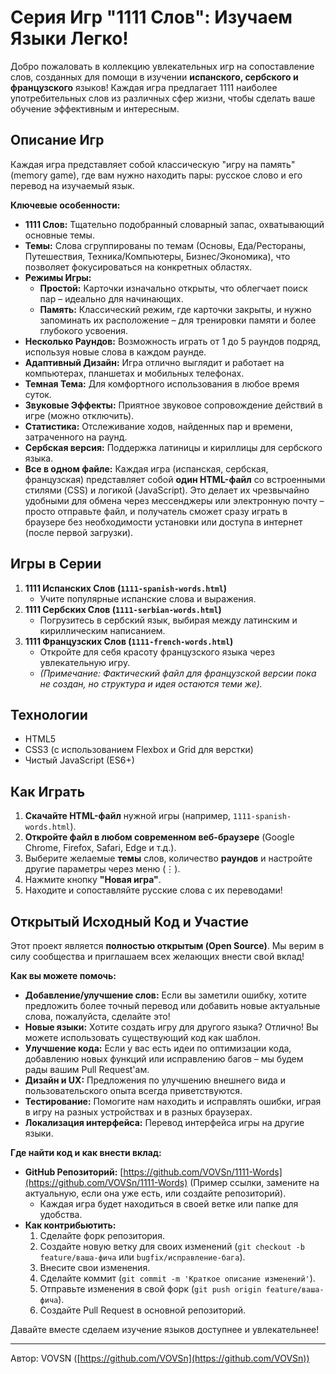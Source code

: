 # Серия Игр "1111 Слов": Изучаем Языки Легко!

Добро пожаловать в коллекцию увлекательных игр на сопоставление слов, созданных для помощи в изучении **испанского, сербского и французского** языков! Каждая игра предлагает 1111 наиболее употребительных слов из различных сфер жизни, чтобы сделать ваше обучение эффективным и интересным.

## Описание Игр

Каждая игра представляет собой классическую "игру на память" (memory game), где вам нужно находить пары: русское слово и его перевод на изучаемый язык.

**Ключевые особенности:**

*   **1111 Слов:** Тщательно подобранный словарный запас, охватывающий основные темы.
*   **Темы:** Слова сгруппированы по темам (Основы, Еда/Рестораны, Путешествия, Техника/Компьютеры, Бизнес/Экономика), что позволяет фокусироваться на конкретных областях.
*   **Режимы Игры:**
    *   **Простой:** Карточки изначально открыты, что облегчает поиск пар – идеально для начинающих.
    *   **Память:** Классический режим, где карточки закрыты, и нужно запоминать их расположение – для тренировки памяти и более глубокого усвоения.
*   **Несколько Раундов:** Возможность играть от 1 до 5 раундов подряд, используя новые слова в каждом раунде.
*   **Адаптивный Дизайн:** Игра отлично выглядит и работает на компьютерах, планшетах и мобильных телефонах.
*   **Темная Тема:** Для комфортного использования в любое время суток.
*   **Звуковые Эффекты:** Приятное звуковое сопровождение действий в игре (можно отключить).
*   **Статистика:** Отслеживание ходов, найденных пар и времени, затраченного на раунд.
*   **Сербская версия:** Поддержка латиницы и кириллицы для сербского языка.
*   **Все в одном файле:** Каждая игра (испанская, сербская, французская) представляет собой **один HTML-файл** со встроенными стилями (CSS) и логикой (JavaScript). Это делает их чрезвычайно удобными для обмена через мессенджеры или электронную почту – просто отправьте файл, и получатель сможет сразу играть в браузере без необходимости установки или доступа в интернет (после первой загрузки).

## Игры в Серии

1.  **1111 Испанских Слов (`1111-spanish-words.html`)**
    *   Учите популярные испанские слова и выражения.
2.  **1111 Сербских Слов (`1111-serbian-words.html`)**
    *   Погрузитесь в сербский язык, выбирая между латинским и кириллическим написанием.
3.  **1111 Французских Слов (`1111-french-words.html`)**
    *   Откройте для себя красоту французского языка через увлекательную игру.
    *   *(Примечание: Фактический файл для французской версии пока не создан, но структура и идея остаются теми же).*

## Технологии

*   HTML5
*   CSS3 (с использованием Flexbox и Grid для верстки)
*   Чистый JavaScript (ES6+)

## Как Играть

1.  **Скачайте HTML-файл** нужной игры (например, `1111-spanish-words.html`).
2.  **Откройте файл в любом современном веб-браузере** (Google Chrome, Firefox, Safari, Edge и т.д.).
3.  Выберите желаемые **темы** слов, количество **раундов** и настройте другие параметры через меню (⋮).
4.  Нажмите кнопку **"Новая игра"**.
5.  Находите и сопоставляйте русские слова с их переводами!

## Открытый Исходный Код и Участие

Этот проект является **полностью открытым (Open Source)**. Мы верим в силу сообщества и приглашаем всех желающих внести свой вклад!

**Как вы можете помочь:**

*   **Добавление/улучшение слов:** Если вы заметили ошибку, хотите предложить более точный перевод или добавить новые актуальные слова, пожалуйста, сделайте это!
*   **Новые языки:** Хотите создать игру для другого языка? Отлично! Вы можете использовать существующий код как шаблон.
*   **Улучшение кода:** Если у вас есть идеи по оптимизации кода, добавлению новых функций или исправлению багов – мы будем рады вашим Pull Request'ам.
*   **Дизайн и UX:** Предложения по улучшению внешнего вида и пользовательского опыта всегда приветствуются.
*   **Тестирование:** Помогите нам находить и исправлять ошибки, играя в игру на разных устройствах и в разных браузерах.
*   **Локализация интерфейса:** Перевод интерфейса игры на другие языки.

**Где найти код и как внести вклад:**

*   **GitHub Репозиторий:** [https://github.com/VOVSn/1111-Words](https://github.com/VOVSn/1111-Words) (Пример ссылки, замените на актуальную, если она уже есть, или создайте репозиторий).
    *   Каждая игра будет находиться в своей ветке или папке для удобства.
*   **Как контрибьютить:**
    1.  Сделайте форк репозитория.
    2.  Создайте новую ветку для своих изменений (`git checkout -b feature/ваша-фича` или `bugfix/исправление-бага`).
    3.  Внесите свои изменения.
    4.  Сделайте коммит (`git commit -m 'Краткое описание изменений'`).
    5.  Отправьте изменения в свой форк (`git push origin feature/ваша-фича`).
    6.  Создайте Pull Request в основной репозиторий.

Давайте вместе сделаем изучение языков доступнее и увлекательнее!

---

Автор: VOVSN ([https://github.com/VOVSn](https://github.com/VOVSn))